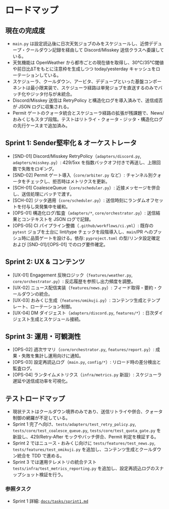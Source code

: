 # ロードマップ

## 現在の完成度
- `main.py` は設定読込後に日次天気ジョブのみをスケジュールし、近傍デデュープ・クールダウン記録を経由して Discord/Misskey 送信クラスへ委譲している。
- 天気機能は OpenWeather から都市ごとの現在値を取得し、30℃/35℃閾値や前日比ΔTをもとに注意枠を生成しつつ today/yesterday キャッシュをローテーションしている。
- スケジューラ、クールダウン、アービタ、デデュープといった基盤コンポーネントは最小限実装で、スケジューラ経路は単発ジョブを直送するのみでバッチ化やジッタ付与が未統合。
- Discord/Misskey 送信は RetryPolicy と構造化ログを導入済みで、送信成否が JSON ログに収集される。
- Permit ゲートのクォータ統合とスケジューラ経路の拡張が残課題で、News/おみくじもスタブ段階。テストはリトライ・クォータ・ジッタ・構造化ログの先行ケースまで追加済み。

## Sprint 1: Sender堅牢化 & オーケストレータ
- [SND-01] Discord/Misskey RetryPolicy（`adapters/discord.py`, `adapters/misskey.py`）: 429/5xx を指数バックオフ付きで再送し、上限回数で失敗をロギング。
- [SND-02] Permit ゲート導入（`core/arbiter.py` など）: チャンネル別クォータをチェックし、拒否時はメトリクスを更新。
- [SCH-01] CoalesceQueue（`core/scheduler.py`）: 近接メッセージを併合し、送信処理にバッチで渡す。
- [SCH-02] ジッタ適用（`core/scheduler.py`）: 送信時刻にランダムオフセットを付与し突発集中を緩和。
- [OPS-01] 構造化ログ/監査（`adapters/*`, `core/orchestrator.py`）: 送信結果とコンテキストを JSON ログで記録。
- [OPS-05] CI パイプライン整備（`.github/workflows/ci.yml`）: 既存の `pytest` ジョブを土台に lint/type チェックを段階導入し、`main`/PR へのプッシュ時に品質ゲートを設ける。依存: `pyproject.toml` の型/リンタ設定確定および [SND-01]/[OPS-01] でのログ要件確定。

## Sprint 2: UX & コンテンツ
- [UX-01] Engagement 反映ロジック（`features/weather.py`, `core/orchestrator.py`）: 反応履歴を参照し出力頻度を調整。
- [UX-02] ニュース配信実装（`features/news.py`）: フィード取得・要約・クールダウンの統合。
- [UX-03] おみくじ生成（`features/omikuji.py`）: コンテンツ生成とテンプレート、ローテーション制御。
- [UX-04] DM ダイジェスト（`adapters/discord.py`, `features/*`）: 日次ダイジェスト生成とスケジュール接続。

## Sprint 3: 運用・可観測性
- [OPS-02] 週次サマリ（`core/orchestrator.py`, `features/report.py`）: 成果・失敗を集計し運用向けに通知。
- [OPS-03] 設定再読込ログ（`main.py`, `config/*`）: リロード時の差分検出と監査ログ。
- [OPS-04] ランタイムメトリクス（`infra/metrics.py` 新設）: スケジューラ遅延や送信成功率を可視化。

## テストロードマップ
- 現状テストはクールダウン境界のみであり、送信リトライや併合、クォータ制御の網羅が不足している。
- Sprint 1 完了へ向け、`tests/adapters/test_retry_policy.py`, `tests/core/test_coalesce_queue.py`, `tests/core/test_quota_gate.py` を新設し、429/Retry-After モックやバッチ併合、Permit 判定を検証する。
- Sprint 2 ではニュース・おみくじ向けに `tests/features/test_news.py`, `tests/features/test_omikuji.py` を追加し、コンテンツ生成とクールダウン統合を TDD で進める。
- Sprint 3 では運用テレメトリの統合テスト `tests/infra/test_metrics_reporting.py` を追加し、設定再読込ログのスナップショット検証を行う。

### 参照タスク
- Sprint 1 詳細: [`docs/tasks/sprint1.md`](tasks/sprint1.md)
